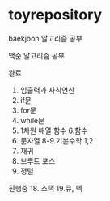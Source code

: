 # toyrepository
baekjoon 알고리즘 공부 

백준 알고리즘 공부 

완료 
1. 입출력과 사칙연산
2. if문
3. for문
4. while문
5. 1차원 배열 함수
6.함수
7. 문자열
8-9.기본수학 1,2
10. 재귀
11. 브루트 포스
12. 정렬


진행중 
18. 스택
19.큐, 덱
